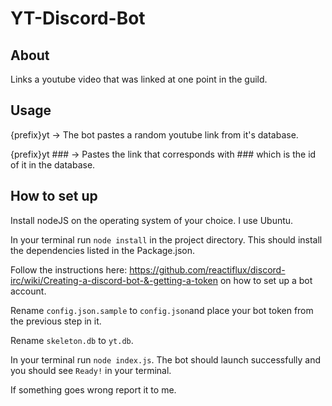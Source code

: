 # YT-Discord-Bot
## About
Links a youtube video that was linked at one point in the guild.

## Usage
{prefix}yt -> The bot pastes a random youtube link from it's database.

{prefix}yt ### -> Pastes the link that corresponds with ### which is the id of it in the database.

## How to set up
Install nodeJS on the operating system of your choice. I use Ubuntu.

In your terminal run `node install` in the project directory. This should install the dependencies listed in the Package.json.

Follow the instructions here: https://github.com/reactiflux/discord-irc/wiki/Creating-a-discord-bot-&-getting-a-token on how to set up a bot account.

Rename `config.json.sample` to `config.json`and place your bot token from the previous step in it.

Rename `skeleton.db` to `yt.db`.

In your terminal run `node index.js`. The bot should launch successfully and you should see `Ready!` in your terminal.

If something goes wrong report it to me.
